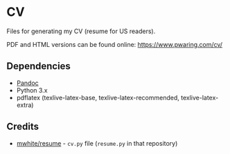 # CV

Files for generating my CV (resume for US readers).

PDF and HTML versions can be found online: https://www.pwaring.com/cv/

## Dependencies

 * [Pandoc](https://pandoc.org/)
 * Python 3.x
 * pdflatex (texlive-latex-base, texlive-latex-recommended, texlive-latex-extra)

## Credits

 * [mwhite/resume](https://github.com/mwhite/resume) - `cv.py` file (`resume.py` in that repository)